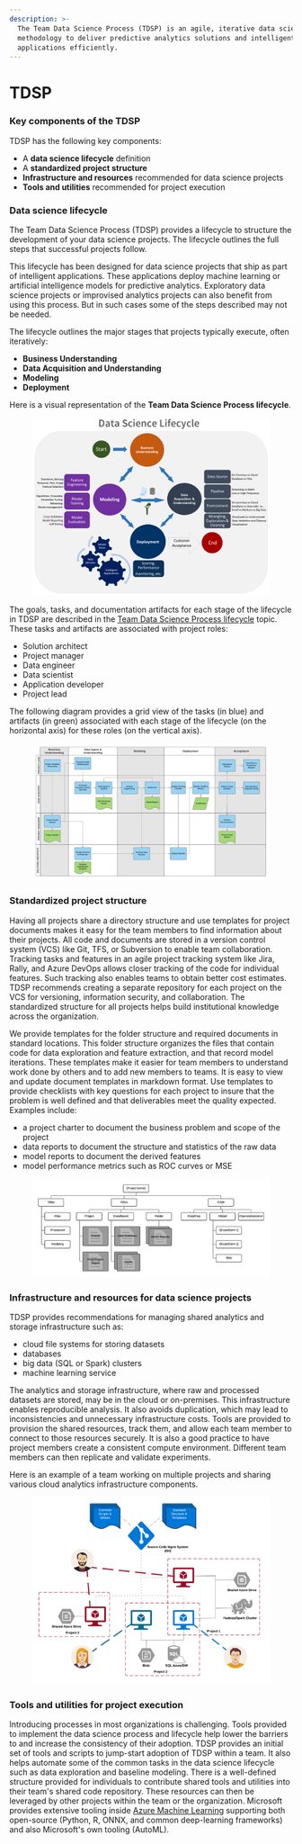 ```yaml
---
description: >-
  The Team Data Science Process (TDSP) is an agile, iterative data science
  methodology to deliver predictive analytics solutions and intelligent
  applications efficiently.
---
```


# TDSP

### Key components of the TDSP <a href="#key-components-of-the-tdsp" id="key-components-of-the-tdsp"></a>

TDSP has the following key components:

* A **data science lifecycle** definition
* A **standardized project structure**
* **Infrastructure and resources** recommended for data science projects
* **Tools and utilities** recommended for project execution

### Data science lifecycle

The Team Data Science Process (TDSP) provides a lifecycle to structure the development of your data science projects. The lifecycle outlines the full steps that successful projects follow.

This lifecycle has been designed for data science projects that ship as part of intelligent applications. These applications deploy machine learning or artificial intelligence models for predictive analytics. Exploratory data science projects or improvised analytics projects can also benefit from using this process. But in such cases some of the steps described may not be needed.

The lifecycle outlines the major stages that projects typically execute, often iteratively:

* **Business Understanding**
* **Data Acquisition and Understanding**
* **Modeling**
* **Deployment**

Here is a visual representation of the **Team Data Science Process lifecycle**.

<figure><img src="../.gitbook/assets/image (7).png" alt=""><figcaption></figcaption></figure>

The goals, tasks, and documentation artifacts for each stage of the lifecycle in TDSP are described in the [Team Data Science Process lifecycle](https://learn.microsoft.com/en-us/azure/architecture/data-science-process/lifecycle) topic. These tasks and artifacts are associated with project roles:

* Solution architect
* Project manager
* Data engineer
* Data scientist
* Application developer
* Project lead

The following diagram provides a grid view of the tasks (in blue) and artifacts (in green) associated with each stage of the lifecycle (on the horizontal axis) for these roles (on the vertical axis).

<figure><img src="../.gitbook/assets/image (9).png" alt=""><figcaption></figcaption></figure>

### Standardized project structure <a href="#standardized-project-structure" id="standardized-project-structure"></a>

Having all projects share a directory structure and use templates for project documents makes it easy for the team members to find information about their projects. All code and documents are stored in a version control system (VCS) like Git, TFS, or Subversion to enable team collaboration. Tracking tasks and features in an agile project tracking system like Jira, Rally, and Azure DevOps allows closer tracking of the code for individual features. Such tracking also enables teams to obtain better cost estimates. TDSP recommends creating a separate repository for each project on the VCS for versioning, information security, and collaboration. The standardized structure for all projects helps build institutional knowledge across the organization.

We provide templates for the folder structure and required documents in standard locations. This folder structure organizes the files that contain code for data exploration and feature extraction, and that record model iterations. These templates make it easier for team members to understand work done by others and to add new members to teams. It is easy to view and update document templates in markdown format. Use templates to provide checklists with key questions for each project to insure that the problem is well defined and that deliverables meet the quality expected. Examples include:

* a project charter to document the business problem and scope of the project
* data reports to document the structure and statistics of the raw data
* model reports to document the derived features
* model performance metrics such as ROC curves or MSE

<figure><img src="../.gitbook/assets/image (3).png" alt=""><figcaption></figcaption></figure>

### Infrastructure and resources for data science projects <a href="#infrastructure-and-resources-for-data-science-projects" id="infrastructure-and-resources-for-data-science-projects"></a>

TDSP provides recommendations for managing shared analytics and storage infrastructure such as:

* cloud file systems for storing datasets
* databases
* big data (SQL or Spark) clusters
* machine learning service

The analytics and storage infrastructure, where raw and processed datasets are stored, may be in the cloud or on-premises. This infrastructure enables reproducible analysis. It also avoids duplication, which may lead to inconsistencies and unnecessary infrastructure costs. Tools are provided to provision the shared resources, track them, and allow each team member to connect to those resources securely. It is also a good practice to have project members create a consistent compute environment. Different team members can then replicate and validate experiments.

Here is an example of a team working on multiple projects and sharing various cloud analytics infrastructure components.

<figure><img src="../.gitbook/assets/image (6).png" alt=""><figcaption></figcaption></figure>

### Tools and utilities for project execution <a href="#tools-and-utilities-for-project-execution" id="tools-and-utilities-for-project-execution"></a>

Introducing processes in most organizations is challenging. Tools provided to implement the data science process and lifecycle help lower the barriers to and increase the consistency of their adoption. TDSP provides an initial set of tools and scripts to jump-start adoption of TDSP within a team. It also helps automate some of the common tasks in the data science lifecycle such as data exploration and baseline modeling. There is a well-defined structure provided for individuals to contribute shared tools and utilities into their team's shared code repository. These resources can then be leveraged by other projects within the team or the organization. Microsoft provides extensive tooling inside [Azure Machine Learning](https://learn.microsoft.com/en-us/azure/machine-learning/) supporting both open-source (Python, R, ONNX, and common deep-learning frameworks) and also Microsoft's own tooling (AutoML).
